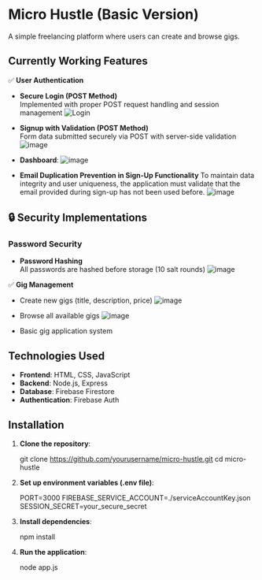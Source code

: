 # Micro Hustle (Basic Version)

A simple freelancing platform where users can create and browse gigs.

## Currently Working Features

✅ **User Authentication**
- **Secure Login (POST Method)**  
  Implemented with proper POST request handling and session management
  ![Login](https://github.com/user-attachments/assets/06ac9e84-d450-4532-ad05-13057eddd2fa)
  
- **Signup with Validation (POST Method)**  
  Form data submitted securely via POST with server-side validation
  ![image](https://github.com/user-attachments/assets/f5b5e9a4-30e3-414b-9e7c-799133b3248c)
  
 - **Dashboard**:
  ![image](https://github.com/user-attachments/assets/959a7524-d8b8-45c0-9eb6-83c9faec167e)

- **Email Duplication Prevention in Sign-Up Functionality**
  To maintain data integrity and user uniqueness, the application must validate that the email provided during sign-up has not been used before.
  ![image](https://github.com/user-attachments/assets/752c7192-56f4-4598-a6c1-712a31dc3f20)
  
## 🔒 Security Implementations

### Password Security
- **Password Hashing**  
  All passwords are hashed before storage (10 salt rounds)
  ![image](https://github.com/user-attachments/assets/1bf2e626-96e3-4831-9ca3-97c1d9abe489)

✅ **Gig Management**
- Create new gigs (title, description, price)
 ![image](https://github.com/user-attachments/assets/7935cb09-5ee8-4ccf-bdf8-8f7d6814bb07)

- Browse all available gigs
 ![image](https://github.com/user-attachments/assets/ef9e25df-6aaf-459a-bd03-9848d7133a6d)

- Basic gig application system

## Technologies Used

- **Frontend**: HTML, CSS, JavaScript
- **Backend**: Node.js, Express
- **Database**: Firebase Firestore
- **Authentication**: Firebase Auth

## Installation

1. **Clone the repository**:


     git clone https://github.com/yourusername/micro-hustle.git
     cd micro-hustle
3. **Set up environment variables (.env file)**:

   
    PORT=3000
    FIREBASE_SERVICE_ACCOUNT=./serviceAccountKey.json
    SESSION_SECRET=your_secure_secret

4. **Install dependencies**:

   
    npm install

6. **Run the application**:

   
    node app.js
